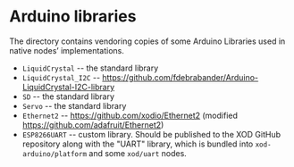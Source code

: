 
Arduino libraries
=================

The directory contains vendoring copies of some Arduino Libraries used in
native nodes’ implementations.

* `LiquidCrystal` -- the standard library
* `LiquidCrystal_I2C` -- https://github.com/fdebrabander/Arduino-LiquidCrystal-I2C-library
* `SD` -- the standard library
* `Servo` -- the standard library
* `Ethernet2` -- https://github.com/xodio/Ethernet2 (modified  https://github.com/adafruit/Ethernet2)
* `ESP8266UART` -- custom library. Should be published to the XOD GitHub repository
                   along with the "UART" library, which is bundled into `xod-arduino/platform`
                   and some `xod/uart` nodes.
